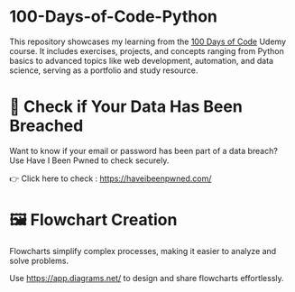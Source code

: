 # 100-Days-of-Code-Python
This repository showcases my learning from the <a href="https://www.udemy.com/course/100-days-of-code/?couponCode=KEEPLEARNING" target="_blank">100 Days of Code</a> Udemy course. It includes exercises, projects, and concepts ranging from Python basics to advanced topics like web development, automation, and data science, serving as a portfolio and study resource.


# 🔗 Check if Your Data Has Been Breached
Want to know if your email or password has been part of a data breach? Use Have I Been Pwned to check securely.

👉 Click here to check : https://haveibeenpwned.com/

# 🖼️ Flowchart Creation
Flowcharts simplify complex processes, making it easier to analyze and solve problems. 

Use https://app.diagrams.net/ to design and share flowcharts effortlessly.

